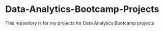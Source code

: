 # Data-Analytics-Bootcamp-Projects
This repository is for my projects for Data Analytics Bootcamp projects
